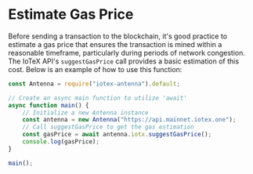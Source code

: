 # Estimate Gas Price

Before sending a transaction to the blockchain, it's good practice to estimate a gas price that ensures the transaction is mined within a reasonable timeframe, particularly during periods of network congestion. The IoTeX API's `suggestGasPrice` call provides a basic estimation of this cost. Below is an example of how to use this function:

```javascript
const Antenna = require("iotex-antenna").default;

// Create an async main function to utilize 'await'
async function main() {
    // Initialize a new Antenna instance
    const antenna = new Antenna("https://api.mainnet.iotex.one");
    // Call suggestGasPrice to get the gas estimation
    const gasPrice = await antenna.iotx.suggestGasPrice();
    console.log(gasPrice);
}

main();


```
